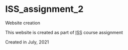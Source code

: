 # ISS_assignment_2
Website creation

This website is created as part of <abbr title = "Introduction to Software Systems">ISS</abbr> course assignment

Created in July, 2021
